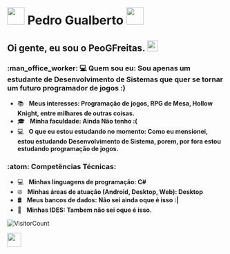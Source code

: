 # <img src="https://i.imgur.com/slDmwlc.gif" width="40px"> Pedro Gualberto <img src="https://i.imgur.com/rCJ15AP.gif" width="40px">

<h2> Oi gente, eu sou o <strong>PeoGFreitas</strong>. <img src="https://github.com/souvikguria98/souvikguria98/blob/master/Hi.gif" width="25"></h2>

<h3> :man_office_worker: 💻 Quem sou eu: Sou apenas um estudante de Desenvolvimento de Sistemas que quer se tornar um futuro programador de jogos :) </h3>

- :books: &nbsp; <strong>Meus interesses: Programação de jogos, RPG de Mesa, Hollow Knight, entre milhares de outras coisas.</strong>
- 🎓 &nbsp; <strong>Minha faculdade: Ainda Não tenho :(</strong>
- :computer: &nbsp; <strong>O que eu estou estudando no momento: Como eu mensionei, estou estudando Desenvolvimento de Sistema, porem, por fora estou estudando programação de jogos.</strong>

<h3>:atom: Competências Técnicas: </h3>

- 💻 &nbsp; <strong>Minhas linguagens de programação: C#</strong>
- 🌐 &nbsp; <strong>Minhas áreas de atuação (Android, Desktop, Web): Desktop</strong>
- 🛢 &nbsp; <strong>Meus bancos de dados: Não sei ainda oque é isso :|</strong>
- 🔧 &nbsp; <strong>Minhas IDES: Tambem não sei oque é isso.</strong>


![VisitorCount](https://profile-counter.glitch.me/{peogfreitas}/count.svg)

<img src="https://i.pinimg.com/originals/e9/38/d1/e938d18fc07a3ffd16b4864ef2f1308f.gif" width="32px">
